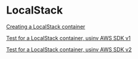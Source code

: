 # LocalStack

<!--codeinclude-->
[Creating a LocalStack container](../../examples/localstack/localstack.go)
<!--/codeinclude-->

<!--codeinclude-->
[Test for a LocalStack container, usinv AWS SDK v1](../../examples/localstack/v1/s3_test.go)
<!--/codeinclude-->

<!--codeinclude-->
[Test for a LocalStack container, usinv AWS SDK v2](../../examples/localstack/v2/s3_test.go)
<!--/codeinclude-->
